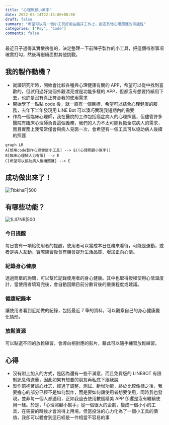 ```yaml
---
title: "心理照顧小幫手"
date: 2022-03-14T22:13:06+08:00
draft: false
summary: "希望可以有一個小工具好用在臨床工作上，創造其他心理照護的可能性"
categories: ["Psy", "Code"]
comments: false
---
```


最近日子過得其實蠻徬徨的，決定整理一下前陣子製作的小工具，把這個待辦事項確實打勾，然後再繼續面對其他挑戰。

## 我的製作動機？

- 就讀研究所時，開始會比較各種與心理健康有關的 APP，希望可以從中找到喜歡的，但試用過好幾個外觀漂亮或是功能多樣的 APP，但都沒有想要持續用下去，也許是沒有真正符合我的使用需求
- 開始學了一點點 code 後，就一直有一個目標，希望可以結合心理健康的服務，去年下半年發現用 LINE Bot 可以湊巧實現我短期內的需要
- 作為一個臨床心理師，我在醫院的工作包括癌症病人的心理照護，但儘管許多醫院有臨床心理師負責這個義務，我們的人力不太可能負擔全院病人的需求，而且實務上我常常僅會與病人見面一次，會希望有一個工具可以協助病人後續的照護

```mermaid
graph LR
A[想用code製作心理健康小工具] --> E((心理照顧小幫手))
B[臨床心理師人力有限] --> E
C[希望可以協助病人後續照護] --> E

```

## 成功做出來了！

![TtbkhaF|500](https://i.imgur.com/TtbkhaF.png)

## 有哪些功能？

![1LIl7NR|500](https://i.imgur.com/1LIl7NR.png)

### 今日提醒

每日會有一項給使用者的提醒，使用者可以當成本日任務來看待，可能是運動，或者是與人互動，實際練習後會有機會提升生活品質、增加正向心情。

### 紀錄身心健康

透過簡單的詢問，可以幫忙記錄使用者的身心健康。其中也取得授權使用心情溫度計，當使用者填寫完後，會自動回饋目前分數背後的嚴重程度或建議。

### 健康紀錄本

讓使用者看到近期做的紀錄，包括最近 7 筆的資料，可以觀察自己的身心健康變化情形。

### 放鬆資源

可以點選不同的放鬆練習，會導向相對應的影片，藉此可以隨手練習放鬆練習。

## 心得

- 沒有附上加入的方式，是因為還有一些不滿意，而且免費版的 LINEBOT 有限制訊息傳送量，因此如果有想要的朋友再私底下跟我說
- 製作前抱著雄心壯志，經過了調整、測試、新增功能，終於比較像樣之後，我要擔心的部分已經不是如何製作，而是要如何讓使用者想要使用，同時我也發現，並非每一個人都適用，正如我過去使用數個精美 APP 卻還是沒有繼續使用一樣。於是，「心理照顧小幫手」從一個很大的企劃，變成一個小小的工具，在需要的時候才會派得上用場，但當投注的心力化為了一個小工具的價值，我卻可以體會到這已經是一件相當不容易的事
